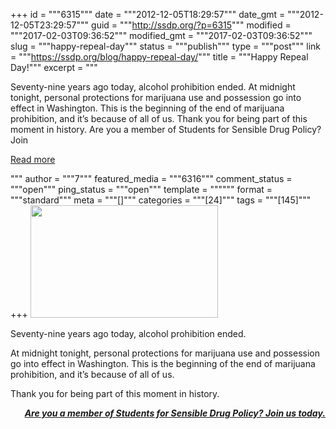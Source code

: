 +++
id = """6315"""
date = """2012-12-05T18:29:57"""
date_gmt = """2012-12-05T23:29:57"""
guid = """http://ssdp.org/?p=6315"""
modified = """2017-02-03T09:36:52"""
modified_gmt = """2017-02-03T09:36:52"""
slug = """happy-repeal-day"""
status = """publish"""
type = """post"""
link = """https://ssdp.org/blog/happy-repeal-day/"""
title = """Happy Repeal Day!"""
excerpt = """<p>Seventy-nine years ago today, alcohol prohibition ended. At midnight tonight, personal protections for marijuana use and possession go into effect in Washington. This is the beginning of the end of marijuana prohibition, and it&#8217;s because of all of us. Thank you for being part of this moment in history. Are you a member of Students for Sensible Drug Policy? Join</p>
<div class="h10"></div>
<p><a class="more-link2 flat" href="https://ssdp.org/blog/happy-repeal-day/">Read more</a></p>
"""
author = """7"""
featured_media = """6316"""
comment_status = """open"""
ping_status = """open"""
template = """"""
format = """standard"""
meta = """[]"""
categories = """[24]"""
tags = """[145]"""
+++
<img class="aligncenter size-medium wp-image-6316" style="text-align: center;" title="Prohibition era ended 1933 newspaper" src="/assets/2012/12/prohibition-news-300x180.jpg" alt="" width="300" height="180" />

<p style="text-align: left;">Seventy-nine years ago today, alcohol prohibition ended.</p>

<p style="text-align: left;">At midnight tonight, personal protections for marijuana use and possession go into effect in Washington. This is the beginning of the end of marijuana prohibition, and it&#8217;s because of all of us.</p>

<p style="text-align: left;">Thank you for being part of this moment in history.</p>

<p style="text-align: right;"><em><strong><a href="http://ssdp.org/become-a-member">Are you a member of Students for Sensible Drug Policy? Join us today.</a></strong></em></p>
